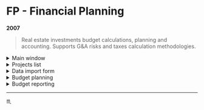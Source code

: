 # FP - Financial Planning #

**2007**

> Real estate investments budget calculations, planning and accounting.
Supports G&A risks and taxes calculation methodologies.

<details>
  <summary>Main window</summary>
  <div align="center">
    <img max-width="720px" max-height="477px" src="assets/img/001-main-window.jpg" />
  </div>
</details>

<details>
  <summary>Projects list</summary>
  <div align="center">
    <img max-width="720px" max-height="477px" src="assets/img/002-projects.jpg" />
  </div>
</details>

<details>
  <summary>Data import form</summary>
  <div align="center">
    <img max-width="720px" max-height="477px" src="assets/img/003-import-accounting-data.jpg" />
  </div>
</details>

<details>
  <summary>Budget planning</summary>
  <div align="center">
    <img max-width="720px" max-height="477px" src="assets/img/004-budget-planning.jpg" />
  </div>
</details>

<details>
  <summary>Budget reporting</summary>
  <div align="center">
    <img max-width="720px" max-height="477px" src="assets/img/005-budget-report.jpg" />
  </div>
</details>

---

:scorpius:
